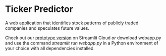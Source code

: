 # Ticker Predictor
A web application that identifies stock patterns of publicly traded companies and speculates future values.

Check out our [prototype version](https://ticker-predictor.streamlit.app/) on Streamlit Cloud 
_or_ download webapp.py and use the command _streamlit run webapp.py_ in a Python environment of your choice with all dependencies installed.